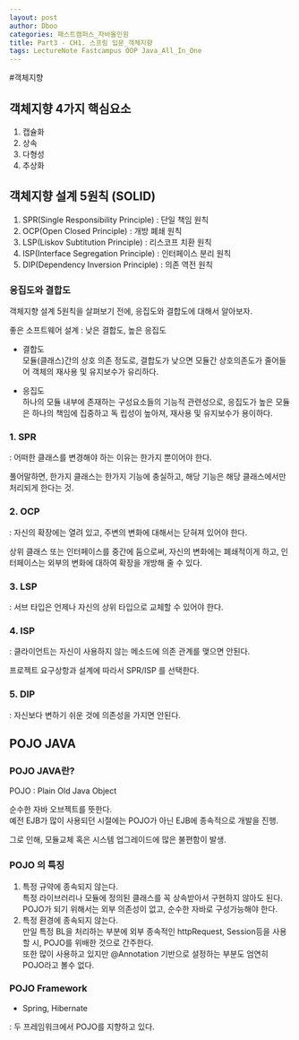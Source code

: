 ```yaml
---
layout: post
author: Dboo
categories: 패스트캠퍼스_자바올인원
title: Part3 - CH1. 스프링 입문_객체지향
tags: LectureNote Fastcampus OOP Java_All_In_One
---
```


#객체지향

## 객체지향 4가지 핵심요소

1. 캡슐화
2. 상속
3. 다형성
4. 추상화

## 객체지향 설계 5원칙 (SOLID)

1. SPR(Single Responsibility Principle) : 단일 책임 원칙
2. OCP(Open Closed Principle) : 개방 폐쇄 원칙
3. LSP(Liskov Subtitution Principle) : 리스코프 치환 원칙
4. ISP(Interface Segregation Principle) : 인터페이스 분리 원칙
5. DIP(Dependency Inversion Principle) : 의존 역전 원칙

### 응집도와 결합도

객체지향 설계 5원칙을 살펴보기 전에, 응집도와 결합도에 대해서 알아보자.

좋은 소프트웨어 설계 : 낮은 결합도, 높은 응집도

- 결합도  
모듈(클래스)간의 상호 의존 정도로, 결합도가 낮으면 모듈간 상호의존도가 줄어들어 객체의 재사용 및 유지보수가
유리하다.

- 응집도  
하나의 모듈 내부에 존재하는 구성요소들의 기능적 관련성으로, 응집도가 높은 모듈은 하나의 책임에 집중하고 독
립성이 높아져, 재사용 및 유지보수가 용이하다.

### 1. SPR

: 어떠한 클래스를 변경해야 하는 이유는 한가지 뿐이어야 한다.

풀어말하면, 한가지 클래스는 한가지 기능에 충실하고, 해당 기능은 해당 클래스에서만 처리되게 한다는 것.

### 2. OCP

: 자신의 확장에는 열려 있고, 주변의 변화에 대해서는 닫혀져 있어야 한다.

상위 클래스 또는 인터페이스를 중간에 둠으로써, 자신의 변화에는 폐쇄적이게 하고, 인터페이스는 외부의 변화에
대하여 확장을 개방해 줄 수 있다.

### 3. LSP

: 서브 타입은 언제나 자신의 상위 타입으로 교체할 수 있어야 한다.

### 4. ISP

: 클라이언트는 자신이 사용하지 않는 메소드에 의존 관계를 맺으면 안된다.

프로젝트 요구상항과 설계에 따라서 SPR/ISP 를 선택한다.

### 5. DIP

: 자신보다 변하기 쉬운 것에 의존성을 가지면 안된다.

## POJO JAVA

### POJO JAVA란?

POJO : Plain Old Java Object

순수한 자바 오브젝트를 뜻한다.  
예전 EJB가 많이 사용되던 시절에는 POJO가 아닌 EJB에 종속적으로 개발을 진행.

그로 인해, 모듈교체 혹은 시스템 업그레이드에 많은 불편함이 발생.

### POJO 의 특징

1. 특정 규약에 종속되지 않는다.  
  특정 라이브러리나 모듈에 정의된 클래스를 꼭 상속받아서 구현하지 않아도 된다.  
  POJO가 되기 위해서는 외부 의존성이 없고, 순수한 자바로 구성가능해야 한다.
2. 특정 환경에 종속되지 않는다.  
  만일 특정 BL을 처리하는 부분에 외부 종속적인 httpRequest, Session등을 사용할 시, POJO를 위배한
  것으로 간주한다.  
  또한 많이 사용하고 있지만 \@Annotation 기반으로 설정하는 부분도 엄연히 POJO라고 볼수 없다.

### POJO Framework

- Spring, Hibernate

: 두 프레임워크에서 POJO를 지향하고 있다.
